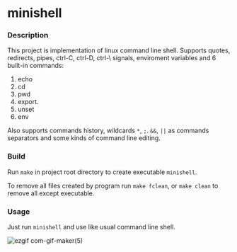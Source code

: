 # minishell

### Description

This project is implementation of linux command line shell. Supports quotes, redirects, pipes, ctrl-C, ctrl-D, ctrl-\ signals, enviroment variables and 6 built-in commands:

1. echo
2. cd
3. pwd
4. export.
5. unset
6. env

Also supports commands history, wildcards `*`, `;`. `&&`, `||` as commands separators and some kinds of command line editing. 

### Build

Run `make` in project root directory to create executable `minishell`.
 
To remove all files created by program run `make fclean`, or `make clean` to remove all except executable.
 
### Usage

Just run `minishell` and use like usual command line shell.

![ezgif com-gif-maker(5)](https://user-images.githubusercontent.com/36854467/140644290-b243ec31-8717-44d6-b3a3-3fb0ab80bdb4.gif)
